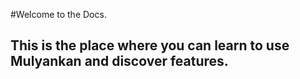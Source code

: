 #Welcome to the Docs.
## This is the place where you can learn to use Mulyankan and discover features.
